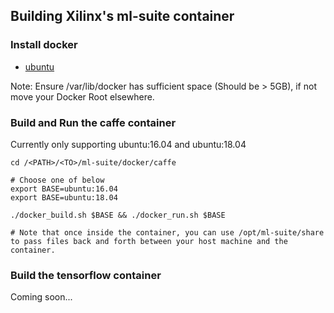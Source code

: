 

## Building Xilinx's ml-suite container
### Install docker 
   
   - [ubuntu](https://docs.docker.com/install/linux/docker-ce/ubuntu/#install-docker-ce)  
     
   Note: Ensure /var/lib/docker has sufficient space (Should be > 5GB), if not move your Docker Root elsewhere. 

### Build and Run the caffe container
Currently only supporting ubuntu:16.04 and ubuntu:18.04 
```
cd /<PATH>/<TO>/ml-suite/docker/caffe

# Choose one of below
export BASE=ubuntu:16.04
export BASE=ubuntu:18.04

./docker_build.sh $BASE && ./docker_run.sh $BASE

# Note that once inside the container, you can use /opt/ml-suite/share to pass files back and forth between your host machine and the container.
```
### Build the tensorflow container
Coming soon... 
